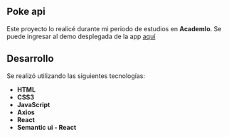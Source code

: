 ## Poke api
Este proyecto lo realicé durante mi periodo de estudios en **Academlo**.
Se puede ingresar al demo desplegada de la app [aquí](https://poke-api-dcl.netlify.app/)
## Desarrollo
Se realizó utilizando las siguientes tecnologías:
 - **HTML**
 - **CSS3**
 - **JavaScript**
 - **Axios**
 - **React**
 - **Semantic ui - React**
